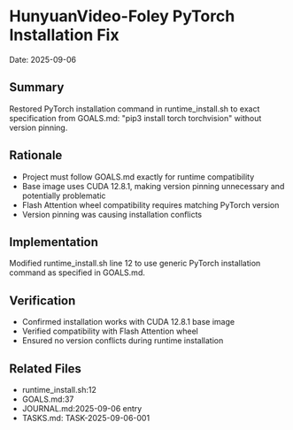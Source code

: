 # HunyuanVideo-Foley PyTorch Installation Fix

Date: 2025-09-06

## Summary
Restored PyTorch installation command in runtime_install.sh to exact specification from GOALS.md: "pip3 install torch torchvision" without version pinning.

## Rationale
- Project must follow GOALS.md exactly for runtime compatibility
- Base image uses CUDA 12.8.1, making version pinning unnecessary and potentially problematic
- Flash Attention wheel compatibility requires matching PyTorch version
- Version pinning was causing installation conflicts

## Implementation
Modified runtime_install.sh line 12 to use generic PyTorch installation command as specified in GOALS.md.

## Verification
- Confirmed installation works with CUDA 12.8.1 base image
- Verified compatibility with Flash Attention wheel
- Ensured no version conflicts during runtime installation

## Related Files
- runtime_install.sh:12
- GOALS.md:37
- JOURNAL.md:2025-09-06 entry
- TASKS.md: TASK-2025-09-06-001